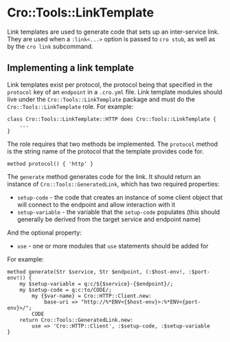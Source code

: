 # Cro::Tools::LinkTemplate

Link templates are used to generate code that sets up an inter-service link.
They are used when a `:link<...>` option is passed to `cro stub`, as well as
by the `cro link` subcommand.

## Implementing a link template

Link templates exist per protocol, the protocol being that specified in the
`protocol` key of an `endpoint` in a `.cro.yml` file. Link template modules
should live under the `Cro::Tools::LinkTemplate` package and must do the
`Cro::Tools::LinkTemplate` role. For example:

    class Cro::Tools::LinkTemplate::HTTP does Cro::Tools::LinkTemplate {
        ...
    }

The role requires that two methods be implemented. The `protocol` method is
the string name of the protocol that the template provides code for.

    method protocol() { 'http' }

The `generate` method generates code for the link. It should return an
instance of `Cro::Tools::GeneratedLink`, which has two required properties:

* `setup-code` - the code that creates an instance of some client object that
  will connect to the endpoint and allow interaction with it
* `setup-variable` - the variable that the `setup-code` populates (this should
  generally be derived from the target service and endpoint name)

And the optional property:

* `use` - one or more modules that `use` statements should be added for

For example:

    method generate(Str $service, Str $endpoint, (:$host-env!, :$port-env!)) {
        my $setup-variable = q:c/${$service}-{$endpoint}/;
        my $setup-code = q:c:to/CODE/;
            my {$var-name} = Cro::HTTP::Client.new:
                base-uri => "http://%*ENV<{$host-env}>:%*ENV<{port-env}>/";
            CODE
        return Cro::Tools::GeneratedLink.new:
            use => 'Cro::HTTP::Client', :$setup-code, :$setup-variable
    }
